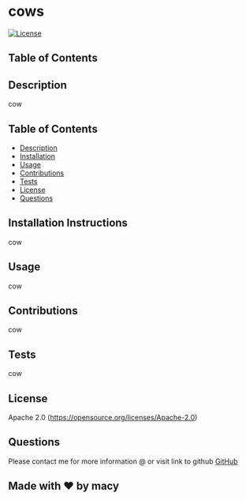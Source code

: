 
# cows   

[![License](https://img.shields.io/badge/License-Apache_2.0-blue.svg)](https://opensource.org/licenses/Apache-2.0)
## Table of Contents

## Description 
cow

## Table of Contents
- [Description](#description)
- [Installation](#installation)
- [Usage](#usage)
- [Contributions](#contributions)
- [Tests](#tests)
- [License](#license)
- [Questions](#questions)

## Installation Instructions 
cow

## Usage  
cow

## Contributions   
cow

## Tests  
cow

## License  
Apache 2.0
(https://opensource.org/licenses/Apache-2.0)

## Questions
Please contact me for more information @ <cow> 
or visit link to github [GitHub](https://github.com/macykcool)

## Made with ❤️️ by macy
 